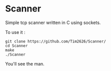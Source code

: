 # Scanner

Simple tcp scanner written in C using sockets.

To use it :

	git clone https://github.com/Tim2626/Scanner/
	cd Scanner
	make
	./Scanner

You'll see the man.
